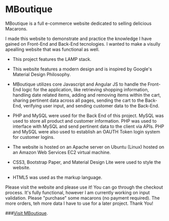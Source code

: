 # MBoutique

MBoutique is a full e-commerce website dedicated to selling delicious Macarons.

I made this website to demonstrate and practice the knowledge I have gained on Front-End and Back-End tecnologies. I wanted to make a visully apealling website that was functional as well.

- This project features the LAMP stack.

- This website features a modern design and is inspired by Google's Material Design Philosophy.

- MBoutique utilizes core Javascript and Angular JS to handle the Front-End logic for the application, like retrieving shopping information, handling date related items, adding and removing items within the cart, sharing pertinent data across all pages, sending the cart to the Back-End, verifying user input, and sending customer data to the Back-End.

- PHP and MySQL were used for the Back End of this project. MySQL was used to store all product and customer information. PHP was used to interface with MySQL and send pertinent data to the client via APIs. PHP and MySQL were also used to establish an OAUTH Token login system for customer logins.

- The website is hosted on an Apache server on Ubuntu (Linux) hosted on an Amazon Web Services EC2 virtual machine.

- CSS3, Bootstrap Paper, and Material Design Lite were used to style the website.

- HTML5 was used as the markup language.

Please visit the website and please use it! You can go through the checkout process. It's fully functional, however I am currently working on input validation. Please "purchase" some macarons (no payment required). The more orders, teh more data I have to use for a later project. Thank You!

###[Visit MBoutique](href="http://tevinmantock.com/projects/mboutique").
